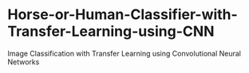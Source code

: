 # Horse-or-Human-Classifier-with-Transfer-Learning-using-CNN
Image Classification with Transfer Learning using Convolutional Neural Networks
